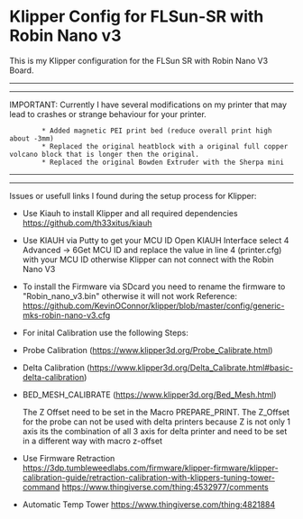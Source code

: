 # Klipper Config for FLSun-SR with Robin Nano v3


This is my Klipper configuration for the FLSun SR with Robin Nano V3 Board.

********************************************************************************************************************************
********************************************************************************************************************************
IMPORTANT: Currently I have several modifications on my printer that may lead to crashes or strange behaviour for your printer.

            * Added magnetic PEI print bed (reduce overall print high about -3mm)
            * Replaced the original heatblock with a original full copper volcano block that is longer then the original.
            * Replaced the original Bowden Extruder with the Sherpa mini
********************************************************************************************************************************            
********************************************************************************************************************************           
            
           
Issues or usefull links I found during the setup process for Klipper:

  * Use Kiauh to install Klipper and all required dependencies 
    https://github.com/th33xitus/kiauh
    
   * Use KIAUH via Putty to get your MCU ID Open KIAUH Interface select 4 Advanced -> 6Get MCU ID and replace the value in line 4 (printer.cfg) with your MCU ID otherwise Klipper can not connect with the Robin Nano V3
    
  * To install the Firmware via SDcard you need to rename the firmware to "Robin_nano_v3.bin" otherwise it will not work
    Reference: https://github.com/KevinOConnor/klipper/blob/master/config/generic-mks-robin-nano-v3.cfg
 
  * For inital Calibration use the following Steps: 
  * Probe Calibration (https://www.klipper3d.org/Probe_Calibrate.html)
  * Delta Calibration (https://www.klipper3d.org/Delta_Calibrate.html#basic-delta-calibration)
  * BED_MESH_CALIBRATE (https://www.klipper3d.org/Bed_Mesh.html)
          
    The Z Offset need to be set in the Macro PREPARE_PRINT. The Z_Offset for the probe can not be used with delta printers because Z is not only 1 axis its the combination of all 3 axis for delta printer and need to be set in a different way with macro z-offset
          
          
   * Use Firmware Retraction
     https://3dp.tumbleweedlabs.com/firmware/klipper-firmware/klipper-calibration-guide/retraction-calibration-with-klippers-tuning-tower-command
     https://www.thingiverse.com/thing:4532977/comments
  
   * Automatic Temp Tower
     https://www.thingiverse.com/thing:4821884
            
